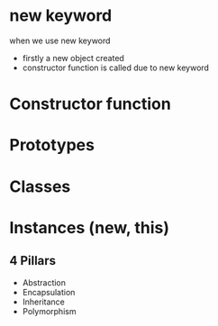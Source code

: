 # new keyword

when we use new keyword

- firstly a new object created
- constructor function is called due to new keyword

# Constructor function

# Prototypes

# Classes

# Instances (new, this)

## 4 Pillars

- Abstraction
- Encapsulation
- Inheritance
- Polymorphism
